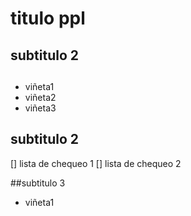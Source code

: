# titulo ppl

## subtitulo 2

##

* viñeta1
* viñeta2
* viñeta3

## subtitulo 2

[] lista de chequeo 1
[] lista de chequeo 2

##subtitulo 3

* viñeta1

